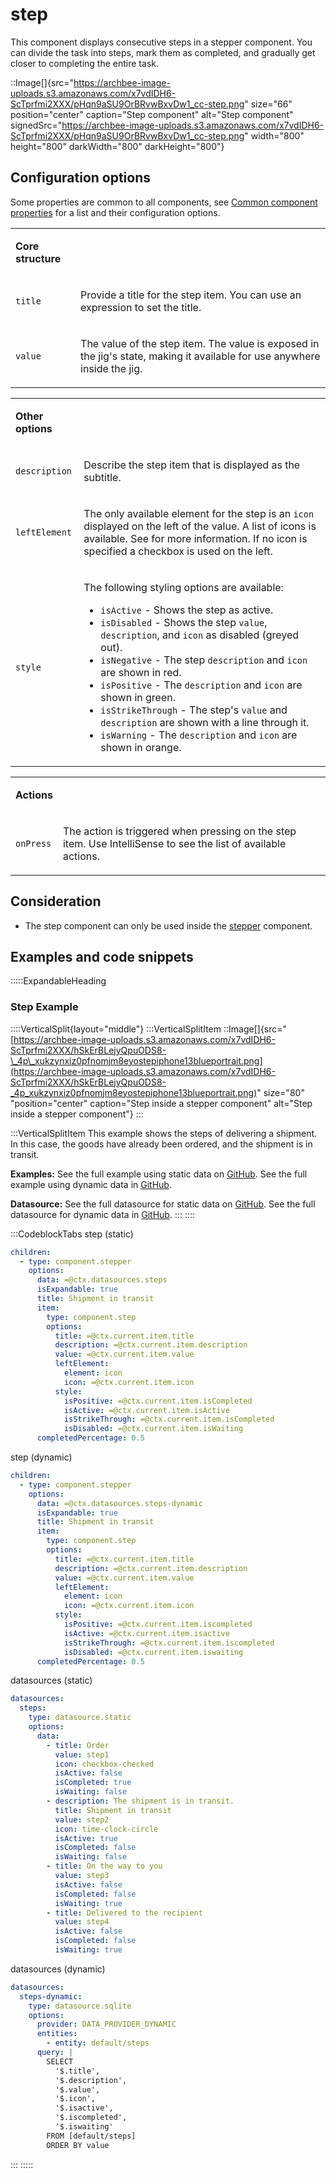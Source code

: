 # step

This component displays consecutive steps in a stepper component. You can divide the task into steps, mark them as completed, and gradually get closer to completing the entire task.

::Image[]{src="https://archbee-image-uploads.s3.amazonaws.com/x7vdIDH6-ScTprfmi2XXX/pHqn9aSU9OrBRvwBxvDw1_cc-step.png" size="66" position="center" caption="Step component" alt="Step component" signedSrc="https://archbee-image-uploads.s3.amazonaws.com/x7vdIDH6-ScTprfmi2XXX/pHqn9aSU9OrBRvwBxvDw1_cc-step.png" width="800" height="800" darkWidth="800" darkHeight="800"}

## Configuration options

Some properties are common to all components, see [Common component properties]() for a list and their configuration options.

<table isTableHeaderOn="true" selectedColumns="" selectedRows="" selectedTable="false" columnWidths="127">
  <tr>
    <td selected="false" align="left">
      <p><strong>Core structure</strong></p>
    </td>
    <td selected="false" align="left">
    </td>
  </tr>
  <tr>
    <td selected="false" align="left">
      <p><code>title</code></p>
    </td>
    <td selected="false" align="left">
      <p>Provide a title for the step item. You can use an expression to set the title.</p>
    </td>
  </tr>
  <tr>
    <td selected="false" align="left">
      <p><code>value</code></p>
    </td>
    <td selected="false" align="left">
      <p>The value of the step item. The value is exposed in the jig's state, making it available for use anywhere inside the jig.</p>
    </td>
  </tr>
</table>

<table isTableHeaderOn="true" selectedColumns="" selectedRows="" selectedTable="false" columnWidths="131">
  <tr>
    <td selected="false" align="left">
      <p><strong>Other options</strong></p>
    </td>
    <td selected="false" align="left">
    </td>
  </tr>
  <tr>
    <td selected="false" align="left">
      <p><code>description</code></p>
    </td>
    <td selected="false" align="left">
      <p>Describe the step item that is displayed as the subtitle.</p>
    </td>
  </tr>
  <tr>
    <td selected="false" align="left">
      <p><code>leftElement</code></p>
    </td>
    <td selected="false" align="left">
      <p>The only available element for the step is an <code>icon</code> displayed on the left of the value. A list of icons is available. See  for more information. If no icon is specified a checkbox is used on the left.</p>
    </td>
  </tr>
  <tr>
    <td selected="false" align="left">
      <p><code>style</code></p>
    </td>
    <td selected="false" align="left">
      <p>The following styling options are available:</p>
      <ul>
      <li><code>isActive</code> - Shows the step as active.</li>
      <li><code>isDisabled</code> - Shows the step <code>value</code>, <code>description</code>, and <code>icon</code> as disabled (greyed out).</li>
      <li><code>isNegative</code> - The step <code>description</code> and <code>icon</code> are shown in red.</li>
      <li><code>isPositive</code> - The <code>description</code> and <code>icon</code> are shown in green.</li>
      <li><code>isStrikeThrough</code> - The step's <code>value</code> and <code>description</code> are shown with a line through it.</li>
      <li><code>isWarning</code> - The <code>description</code> and <code>icon</code> are shown in orange.</li>
      </ul>
    </td>
  </tr>
</table>

<table isTableHeaderOn="true" selectedColumns="" selectedRows="" selectedTable="false" columnWidths="133">
  <tr>
    <td selected="false" align="left">
      <p><strong>Actions</strong></p>
    </td>
    <td selected="false" align="left">
    </td>
  </tr>
  <tr>
    <td selected="false" align="left">
      <p><code>onPress</code></p>
    </td>
    <td selected="false" align="left">
      <p>The action is triggered when pressing on the step item. Use IntelliSense  to see the list of available actions.</p>
    </td>
  </tr>
</table>

## Consideration

- The step component can only be used inside the [stepper](https://docs.jigx.com/examples/stepper) component.

## Examples and code snippets

:::::ExpandableHeading
### Step Example

::::VerticalSplit{layout="middle"}
:::VerticalSplitItem
\::Image\[]\{src="[https://archbee-image-uploads.s3.amazonaws.com/x7vdIDH6-ScTprfmi2XXX/hSkErBLejyQpuODS8-\_4p\_xukzynxiz0pfnomjm8eyostepiphone13blueportrait.png](https://archbee-image-uploads.s3.amazonaws.com/x7vdIDH6-ScTprfmi2XXX/hSkErBLejyQpuODS8-_4p_xukzynxiz0pfnomjm8eyostepiphone13blueportrait.png)" size="80" "position="center" caption="Step inside a stepper component" alt="Step inside a stepper component"}
:::

:::VerticalSplitItem
This example shows the steps of delivering a shipment. In this case, the goods have already been ordered, and the shipment is in transit.

**Examples:**
See the full example using static data on [GitHub](https://github.com/jigx-com/jigx-samples/blob/main/quickstart/jigx-samples/jigs/jigx-components/stepper/static-data/stepper-example/stepper-example.jigx).
See the full example using dynamic data in [GitHub](https://github.com/jigx-com/jigx-samples/blob/main/quickstart/jigx-samples/jigs/jigx-components/stepper/dynamic-data/stepper-example/stepper-example-dynamic.jigx).

**Datasource:**
See the full datasource for static data on [GitHub](https://github.com/jigx-com/jigx-samples/blob/main/quickstart/jigx-samples/datasources/adhoc-components/steps.jigx).
See the full datasource for dynamic data in [GitHub](https://github.com/jigx-com/jigx-samples/blob/main/quickstart/jigx-samples/datasources/adhoc-components/steps-dynamic.jigx).
:::
::::

:::CodeblockTabs
step (static)

```yaml
children:
  - type: component.stepper
    options:
      data: =@ctx.datasources.steps
      isExpandable: true
      title: Shipment in transit
      item:
        type: component.step
        options:
          title: =@ctx.current.item.title
          description: =@ctx.current.item.description
          value: =@ctx.current.item.value 
          leftElement:
            element: icon
            icon: =@ctx.current.item.icon
          style:
            isPositive: =@ctx.current.item.isCompleted
            isActive: =@ctx.current.item.isActive
            isStrikeThrough: =@ctx.current.item.isCompleted
            isDisabled: =@ctx.current.item.isWaiting
      completedPercentage: 0.5
```

step (dynamic)

```yaml
children:
  - type: component.stepper
    options:
      data: =@ctx.datasources.steps-dynamic
      isExpandable: true
      title: Shipment in transit
      item:
        type: component.step
        options:
          title: =@ctx.current.item.title
          description: =@ctx.current.item.description
          value: =@ctx.current.item.value 
          leftElement:
            element: icon
            icon: =@ctx.current.item.icon
          style:
            isPositive: =@ctx.current.item.iscompleted
            isActive: =@ctx.current.item.isactive
            isStrikeThrough: =@ctx.current.item.iscompleted
            isDisabled: =@ctx.current.item.iswaiting
      completedPercentage: 0.5
```

datasources (static)

```yaml
datasources:
  steps:
    type: datasource.static
    options:
      data:
        - title: Order
          value: step1
          icon: checkbox-checked
          isActive: false
          isCompleted: true
          isWaiting: false
        - description: The shipment is in transit.
          title: Shipment in transit
          value: step2
          icon: time-clock-circle
          isActive: true
          isCompleted: false
          isWaiting: false
        - title: On the way to you
          value: step3
          isActive: false
          isCompleted: false
          isWaiting: true
        - title: Delivered to the recipient
          value: step4
          isActive: false
          isCompleted: false
          isWaiting: true
```

datasources (dynamic)

```yaml
datasources:
  steps-dynamic:
    type: datasource.sqlite
    options:
      provider: DATA_PROVIDER_DYNAMIC
      entities:
        - entity: default/steps
      query: |
        SELECT
          '$.title',
          '$.description',
          '$.value',
          '$.icon',
          '$.isactive',
          '$.iscompleted',
          '$.iswaiting'
        FROM [default/steps]
        ORDER BY value
```
:::
:::::

